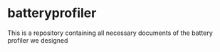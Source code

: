 # batteryprofiler
This is a repository containing all necessary documents of the battery profiler we designed
